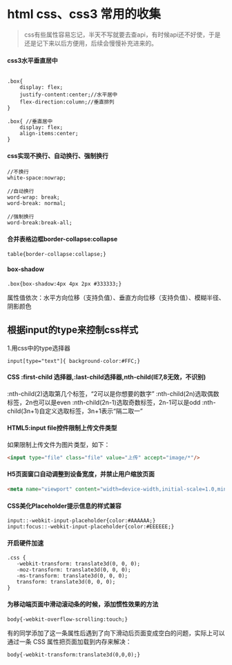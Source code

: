 # html css、css3 常用的收集

> css有些属性容易忘记，半天不写就要去查api，有时候api还不好使，于是还是记下来以后方便用，后续会慢慢补充进来的。

#### css3水平垂直居中
```

.box{ 
    display: flex;
    justify-content:center;//水平居中
    flex-direction:column;//垂直排列
}

.box{ //垂直居中
    display: flex;
    align-items:center;
}

```

#### css实现不换行、自动换行、强制换行

```
//不换行
white-space:nowrap;

//自动换行
word-wrap: break; 
word-break: normal; 

//强制换行
word-break:break-all;
```

#### 合并表格边框border-collapse:collapse
```
table{border-collapse:collapse;}
```

#### box-shadow
```
.box{box-shadow:4px 4px 2px #333333;}
```
属性值依次：水平方向位移（支持负值）、垂直方向位移（支持负值）、模糊半径、阴影颜色

## 根据input的type来控制css样式

1.用css中的type选择器
```
input[type="text"]{ background-color:#FFC;}
```

#### CSS :first-child 选择器,:last-child选择器,nth-child(IE7,8无效，不识别)

:nth-child(2)选取第几个标签，“2可以是你想要的数字”
:nth-child(2n)选取偶数标签，2n也可以是even
:nth-child(2n-1)选取奇数标签，2n-1可以是odd
:nth-child(3n+1)自定义选取标签，3n+1表示“隔二取一”


#### HTML5:input file控件限制上传文件类型
如果限制上传文件为图片类型，如下：
``` html
<input type="file" class="file" value="上传" accept="image/*"/>
```

#### H5页面窗口自动调整到设备宽度，并禁止用户缩放页面
``` html
<meta name="viewport" content="width=device-width,initial-scale=1.0,minimum-scale=1.0,maximum-scale=1.0,user-scalable=no" />
```

#### CSS美化Placeholder提示信息的样式兼容

```
input::-webkit-input-placeholder{color:#AAAAAA;}
input:focus::-webkit-input-placeholder{color:#EEEEEE;}
```


#### 开启硬件加速
```
.css {
   -webkit-transform: translate3d(0, 0, 0);
   -moz-transform: translate3d(0, 0, 0);
   -ms-transform: translate3d(0, 0, 0);
   transform: translate3d(0, 0, 0);
}
```

#### 为移动端页面中滑动滚动条的时候，添加惯性效果的方法
```
body{-webkit-overflow-scrolling:touch;}
```
有的同学添加了这一条属性后遇到了向下滑动后页面变成空白的问题，实际上可以通过一条 CSS 属性把页面加载到内存来解决：
```
body{-webkit-transform:translate3d(0,0,0);}
```

